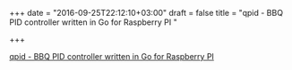 +++
date = "2016-09-25T22:12:10+03:00"
draft = false
title = "qpid - BBQ PID controller written in Go for Raspberry PI "

+++

<p><a href="https://t.co/HKw4JtCnHQ">qpid - BBQ PID controller written in Go for Raspberry PI </a></p>
